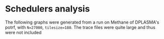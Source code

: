 # Schedulers analysis

The following graphs were generated from a run on Methane
of DPLASMA's potrf, with `N=27000`, `tilesize=180`. The trace files
were quite large and thus were not included
